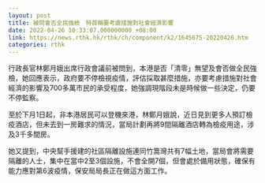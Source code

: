 ```yaml
---
layout: post
title: 被問會否全民強檢　特首稱要考慮措施對社會經濟影響
date: 2022-04-26 10:33:07.000000000 +08:00
link: https://news.rthk.hk/rthk/ch/component/k2/1645675-20220426.htm
categories: rthk
---
```


行政長官林鄭月娥出席行政會議前被問到，本港是否「清零」無望及會否做全民強檢，她回應表示，政府要不停檢視疫情，評估採取甚麼措施，亦要考慮措施對社會經濟的影響及700多萬市民的承受程度，她強調現階段未是時候做一些決定，仍要不停監察。

至於下月1日起，非本港居民可以登機來港，林鄭月娥說，近日見到更多人預訂檢疫酒店，但未去到一房難求的情況，當局計劃再將9間隔離酒店轉為檢疫用途，涉及3千多間房。

她又提到，中央幫手援建的社區隔離設施連同竹篙灣共有7幅土地，當局會將需要隔離的人士，集中在當中2至3個設施，不會全開7個，但會處於備用狀態，確保有能力應對第6波疫情，保安局局長正在做這方面工作。
